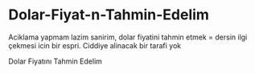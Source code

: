 


# Dolar-Fiyat-n-Tahmin-Edelim
Aciklama yapmam lazim sanirim, dolar fiyatini tahmin etmek = dersin ilgi çekmesi icin bir espri. Ciddiye alinacak bir tarafi yok

Dolar Fiyatını Tahmin Edelim
